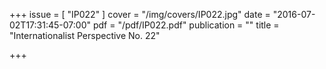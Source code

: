 +++
issue = [ "IP022" ]
cover = "/img/covers/IP022.jpg"
date = "2016-07-02T17:31:45-07:00"
pdf = "/pdf/IP022.pdf"
publication = ""
title = "Internationalist Perspective No. 22"

+++

